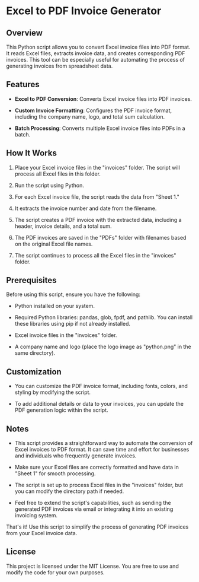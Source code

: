 # Excel to PDF Invoice Generator

## Overview

This Python script allows you to convert Excel invoice files into PDF format. It reads Excel files, extracts invoice data, and creates corresponding PDF invoices. This tool can be especially useful for automating the process of generating invoices from spreadsheet data.

## Features

- **Excel to PDF Conversion**: Converts Excel invoice files into PDF invoices.

- **Custom Invoice Formatting**: Configures the PDF invoice format, including the company name, logo, and total sum calculation.

- **Batch Processing**: Converts multiple Excel invoice files into PDFs in a batch.

## How It Works

1. Place your Excel invoice files in the "invoices" folder. The script will process all Excel files in this folder.

2. Run the script using Python.

3. For each Excel invoice file, the script reads the data from "Sheet 1."

4. It extracts the invoice number and date from the filename.

5. The script creates a PDF invoice with the extracted data, including a header, invoice details, and a total sum.

6. The PDF invoices are saved in the "PDFs" folder with filenames based on the original Excel file names.

7. The script continues to process all the Excel files in the "invoices" folder.

## Prerequisites

Before using this script, ensure you have the following:

- Python installed on your system.

- Required Python libraries: pandas, glob, fpdf, and pathlib. You can install these libraries using pip if not already installed.

- Excel invoice files in the "invoices" folder.

- A company name and logo (place the logo image as "python.png" in the same directory).

## Customization

- You can customize the PDF invoice format, including fonts, colors, and styling by modifying the script.

- To add additional details or data to your invoices, you can update the PDF generation logic within the script.

## Notes

- This script provides a straightforward way to automate the conversion of Excel invoices to PDF format. It can save time and effort for businesses and individuals who frequently generate invoices.

- Make sure your Excel files are correctly formatted and have data in "Sheet 1" for smooth processing.

- The script is set up to process Excel files in the "invoices" folder, but you can modify the directory path if needed.

- Feel free to extend the script's capabilities, such as sending the generated PDF invoices via email or integrating it into an existing invoicing system.

That's it! Use this script to simplify the process of generating PDF invoices from your Excel invoice data.

## License

This project is licensed under the MIT License. You are free to use and modify the code for your own purposes.
